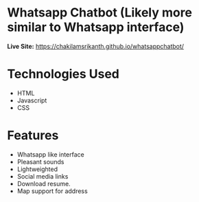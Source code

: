 # Whatsapp Chatbot (Likely more similar to Whatsapp interface)

**Live Site:** https://chakilamsrikanth.github.io/whatsappchatbot/

# Technologies Used

- HTML
- Javascript
- CSS

# Features

- Whatsapp like interface
- Pleasant sounds
- Lightweighted
- Social media links
- Download resume.
- Map support for address
